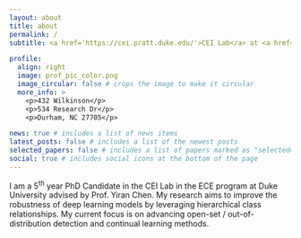 ```yaml
---
layout: about
title: about
permalink: /
subtitle: <a href='https://cei.pratt.duke.edu/'>CEI Lab</a> at <a href='https://ece.duke.edu'>Duke University</a>.

profile:
  align: right
  image: prof_pic_color.png
  image_circular: false # crops the image to make it circular
  more_info: >
    <p>432 Wilkinson</p>
    <p>534 Research Dr</p>
    <p>Durham, NC 27705</p>

news: true # includes a list of news items
latest_posts: false # includes a list of the newest posts
selected_papers: false # includes a list of papers marked as "selected={true}"
social: true # includes social icons at the bottom of the page
---
```


I am a 5<sup>th</sup> year PhD Candidate in the CEI Lab in the ECE program at
Duke University advised by Prof. Yiran Chen. My research aims to improve the
robustness of deep learning models by leveraging hierarchical class
relationships. My current focus is on advancing open-set / out-of-distribution
detection and continual learning methods.
